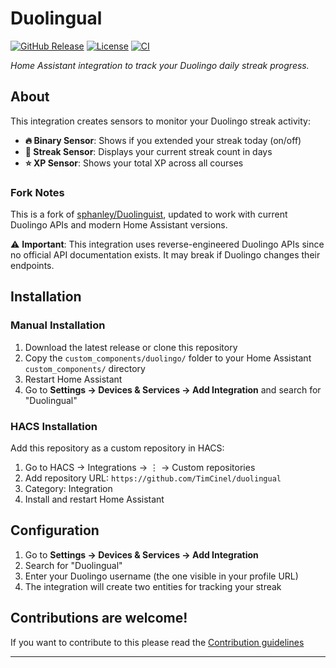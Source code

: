 # Duolingual

[![GitHub Release][releases-shield]][releases]
[![License][license-shield]](LICENSE)
[![CI][ci-shield]][ci]

_Home Assistant integration to track your Duolingo daily streak progress._

## About

This integration creates sensors to monitor your Duolingo streak activity:

- **🔥 Binary Sensor**: Shows if you extended your streak today (on/off)
- **📅 Streak Sensor**: Displays your current streak count in days
- **⭐ XP Sensor**: Shows your total XP across all courses

### Fork Notes

This is a fork of [sphanley/Duolinguist](https://github.com/sphanley/Duolinguist), updated to work with current Duolingo APIs and modern Home Assistant versions.

⚠️ **Important**: This integration uses reverse-engineered Duolingo APIs since no official API documentation exists. It may break if Duolingo changes their endpoints.

## Installation

### Manual Installation

1. Download the latest release or clone this repository
2. Copy the `custom_components/duolingo/` folder to your Home Assistant `custom_components/` directory
3. Restart Home Assistant
4. Go to **Settings → Devices & Services → Add Integration** and search for "Duolingual"

### HACS Installation

Add this repository as a custom repository in HACS:

1. Go to HACS → Integrations → ⋮ → Custom repositories
2. Add repository URL: `https://github.com/TimCinel/duolingual`
3. Category: Integration
4. Install and restart Home Assistant

## Configuration

1. Go to **Settings → Devices & Services → Add Integration**
2. Search for "Duolingual"
3. Enter your Duolingo username (the one visible in your profile URL)
4. The integration will create two entities for tracking your streak

## Contributions are welcome!

If you want to contribute to this please read the [Contribution guidelines](CONTRIBUTING.md)

***

[ci-shield]: https://img.shields.io/github/actions/workflow/status/TimCinel/duolingual/ci.yml?style=for-the-badge
[ci]: https://github.com/TimCinel/duolingual/actions
[license-shield]: https://img.shields.io/github/license/TimCinel/duolingual.svg?style=for-the-badge
[releases-shield]: https://img.shields.io/github/release/TimCinel/duolingual.svg?style=for-the-badge
[releases]: https://github.com/TimCinel/duolingual/releases
